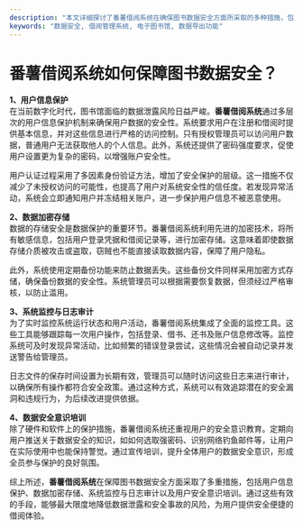 ```yaml
---
description: "本文详细探讨了番薯借阅系统在确保图书数据安全方面所采取的多种措施，包括用户信息保护、数据加密存储及系统监控等技术细节。"
keywords: "数据安全, 借阅管理系统, 电子图书馆, 数据导出功能"
---
```

# 番薯借阅系统如何保障图书数据安全？

**1、用户信息保护**  
在当前数字化时代，图书馆面临的数据泄露风险日益严峻。**番薯借阅系统**通过多层次的用户信息保护机制来确保用户数据的安全性。系统要求用户在注册和借阅时提供基本信息，并对这些信息进行严格的访问控制。只有授权管理员可以访问用户数据，普通用户无法获取他人的个人信息。此外，系统还提供了密码强度要求，促使用户设置更为复杂的密码，以增强账户安全性。

用户认证过程采用了多因素身份验证方法，增加了安全保护的层级。这一措施不仅减少了未授权访问的可能性，也提高了用户对系统安全性的信任度。若发现异常活动，系统会立即通知用户并冻结相关账户，进一步保护用户信息不被恶意使用。

**2、数据加密存储**  
数据的存储安全是数据保护的重要环节。番薯借阅系统利用先进的加密技术，将所有敏感信息，包括用户登录凭据和借阅记录等，进行加密存储。这意味着即使数据存储介质被攻击或盗取，窃贼也不能直接读取数据内容，保障了用户隐私。

此外，系统使用定期备份功能来防止数据丢失。这些备份文件同样采用加密方式存储，确保备份数据的安全性。系统管理员可以根据需要恢复数据，但须经过严格审核，以防止滥用。

**3、系统监控与日志审计**  
为了实时监控系统运行状态和用户活动，番薯借阅系统集成了全面的监控工具。这些工具能够跟踪每一次用户操作，包括登录、借书、还书及账户信息修改等。监控系统可及时发现异常活动，比如频繁的错误登录尝试，这些情况会被自动记录并发送警告给管理员。

日志文件的保存时间设置为长期有效，管理员可以随时访问这些日志来进行审计，以确保所有操作都符合安全政策。通过这种方式，系统可以有效追踪潜在的安全漏洞和违规行为，为后续改进提供依据。

**4、数据安全意识培训**  
除了硬件和软件上的保护措施，番薯借阅系统还重视用户的安全意识教育。定期向用户推送关于数据安全的知识，如如何选取强密码、识别网络钓鱼邮件等，让用户在实际使用中也能保持警觉。通过宣传培训，提升全体用户的数据安全意识，形成全员参与保护的良好氛围。

综上所述，**番薯借阅系统**在保障图书数据安全方面采取了多重措施，包括用户信息保护、数据加密存储、系统监控与日志审计以及用户安全意识培训。通过这些有效的手段，能够最大限度地降低数据泄露和安全事故的风险，为用户提供安全便捷的借阅体验。
